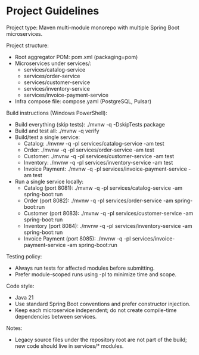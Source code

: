 # Project Guidelines

Project type: Maven multi-module monorepo with multiple Spring Boot microservices.

Project structure:
- Root aggregator POM: pom.xml (packaging=pom)
- Microservices under services/:
  - services/catalog-service
  - services/order-service
  - services/customer-service
  - services/inventory-service
  - services/invoice-payment-service
- Infra compose file: compose.yaml (PostgreSQL, Pulsar)

Build instructions (Windows PowerShell):
- Build everything (skip tests): ./mvnw -q -DskipTests package
- Build and test all: ./mvnw -q verify
- Build/test a single service:
  - Catalog:              ./mvnw -q -pl services/catalog-service -am test
  - Order:                ./mvnw -q -pl services/order-service -am test
  - Customer:             ./mvnw -q -pl services/customer-service -am test
  - Inventory:            ./mvnw -q -pl services/inventory-service -am test
  - Invoice Payment:      ./mvnw -q -pl services/invoice-payment-service -am test
- Run a single service locally:
  - Catalog (port 8081):          ./mvnw -q -pl services/catalog-service -am spring-boot:run
  - Order (port 8082):            ./mvnw -q -pl services/order-service -am spring-boot:run
  - Customer (port 8083):         ./mvnw -q -pl services/customer-service -am spring-boot:run
  - Inventory (port 8084):        ./mvnw -q -pl services/inventory-service -am spring-boot:run
  - Invoice Payment (port 8085):  ./mvnw -q -pl services/invoice-payment-service -am spring-boot:run

Testing policy:
- Always run tests for affected modules before submitting.
- Prefer module-scoped runs using -pl to minimize time and scope.

Code style:
- Java 21
- Use standard Spring Boot conventions and prefer constructor injection.
- Keep each microservice independent; do not create compile-time dependencies between services.

Notes:
- Legacy source files under the repository root are not part of the build; new code should live in services/* modules.
